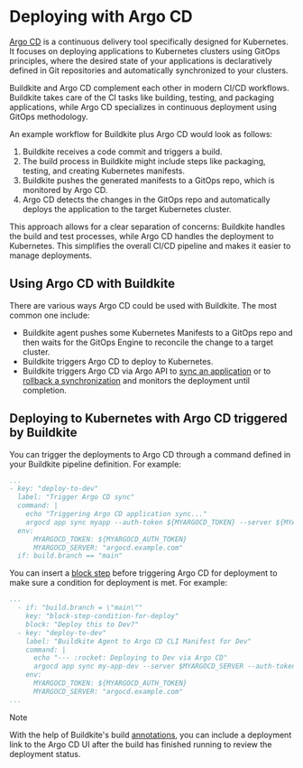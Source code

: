 # Deploying with Argo CD

[Argo CD](https://argoproj.github.io/cd/) is a continuous delivery tool specifically designed for Kubernetes. It focuses on deploying applications to Kubernetes clusters using GitOps principles, where the desired state of your applications is declaratively defined in Git repositories and automatically synchronized to your clusters.

Buildkite and Argo CD complement each other in modern CI/CD workflows. Buildkite takes care of the CI tasks like building, testing, and packaging applications, while Argo CD specializes in continuous deployment using GitOps methodology.

An example workflow for Buildkite plus Argo CD would look as follows:

1. Buildkite receives a code commit and triggers a build.
1. The build process in Buildkite might include steps like packaging, testing, and creating Kubernetes manifests.
1. Buildkite pushes the generated manifests to a GitOps repo, which is monitored by Argo CD.
1. Argo CD detects the changes in the GitOps repo and automatically deploys the application to the target Kubernetes cluster.

This approach allows for a clear separation of concerns: Buildkite handles the build and test processes, while Argo CD handles the deployment to Kubernetes. This simplifies the overall CI/CD pipeline and makes it easier to manage deployments.

## Using Argo CD with Buildkite

There are various ways Argo CD could be used with Buildkite. The most common one include:

* Buildkite agent pushes some Kubernetes Manifests to a GitOps repo and then waits for the GitOps Engine to reconcile the change to a target cluster.
* Buildkite triggers Argo CD to deploy to Kubernetes.
* Buildkite triggers Argo CD via Argo API to [sync an application](https://cd.apps.argoproj.io/swagger-ui#tag/ApplicationService/operation/ApplicationService_Sync) or to [rollback a synchronization](https://cd.apps.argoproj.io/swagger-ui#tag/ApplicationService/operation/ApplicationService_Rollback) and monitors the deployment until completion.

## Deploying to Kubernetes with Argo CD triggered by Buildkite

You can trigger the deployments to Argo CD through a command defined in your Buildkite pipeline definition. For example:

```yaml
...
- key: "deploy-to-dev"
  label: "Trigger Argo CD sync"
  command: |
    echo "Triggering Argo CD application sync..."
    argocd app sync myapp --auth-token ${MYARGOCD_TOKEN} --server ${MYARGOCD_SERVER}
  env:
      MYARGOCD_TOKEN: ${MYARGOCD_AUTH_TOKEN}
      MYARGOCD_SERVER: "argocd.example.com"
  if: build.branch == "main"
```

You can insert a [block step](/docs/pipelines/configure/step-types/block-step) before triggering Argo CD for deployment to make sure a condition for deployment is met. For example:

```yaml
...
  - if: "build.branch = \"main\""
    key: "block-step-condition-for-deploy"
    block: "Deploy this to Dev?"
  - key: "deploy-to-dev"
    label: "Buildkite Agent to Argo CD CLI Manifest for Dev"
    command: |
      echo "--- :rocket: Deploying to Dev via Argo CD"
      argocd app sync my-app-dev --server $MYARGOCD_SERVER --auth-token $MYARGOCD_TOKEN
    env:
      MYARGOCD_TOKEN: ${MYARGOCD_AUTH_TOKEN}
      MYARGOCD_SERVER: "argocd.example.com"
...
```

> [!NOTE]
> With the help of Buildkite's build [annotations](/docs/agent/v3/cli-annotate), you can include a deployment link to the Argo CD UI after the build has finished running to review the deployment status.
